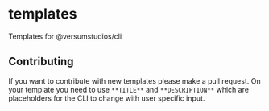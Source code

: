 # templates

Templates for @versumstudios/cli

## Contributing

If you want to contribute with new templates please make a pull request. On your template you need to use `**TITLE**` and `**DESCRIPTION**` which are placeholders for the CLI to change with user specific input.

